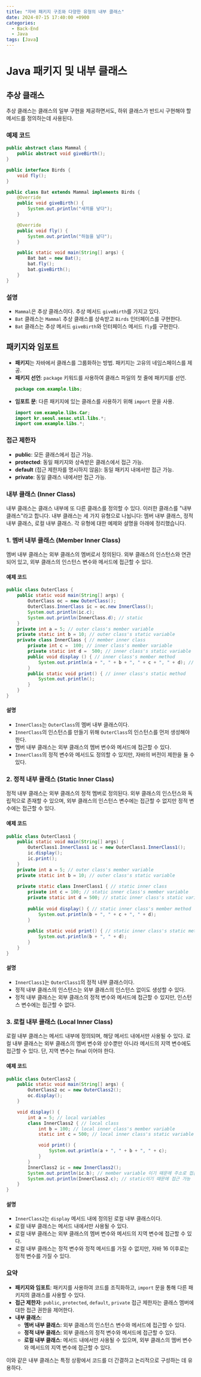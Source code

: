 ```yaml
---
title: "자바 패키지 구조와 다양한 유형의 내부 클래스"
date: 2024-07-15 17:40:00 +0900
categories:
  - Back-End
  - Java
tags: [Java]
---
```

# Java 패키지 및 내부 클래스

## 추상 클래스

추상 클래스는 클래스의 일부 구현을 제공하면서도, 하위 클래스가 반드시 구현해야 할 메서드를 정의하는데 사용된다.

### 예제 코드
```java
public abstract class Mammal {
    public abstract void giveBirth();
}

public interface Birds {
    void fly();
}

public class Bat extends Mammal implements Birds {
    @Override
    public void giveBirth() {
        System.out.println("새끼를 낳다");
    }

    @Override
    public void fly() {
        System.out.println("하늘을 날다");
    }

    public static void main(String[] args) {
        Bat bat = new Bat();
        bat.fly();
        bat.giveBirth();
    }
}
```

### 설명
- `Mammal`은 추상 클래스이다. 추상 메서드 `giveBirth`를 가지고 있다.
- `Bat` 클래스는 `Mammal` 추상 클래스를 상속받고 `Birds` 인터페이스를 구현한다.
- `Bat` 클래스는 추상 메서드 `giveBirth`와 인터페이스 메서드 `fly`를 구현한다.

## 패키지와 임포트

- **패키지**는 자바에서 클래스를 그룹화하는 방법. 패키지는 고유의 네임스페이스를 제공.
- **패키지 선언**: `package` 키워드를 사용하여 클래스 파일의 첫 줄에 패키지를 선언.
  ```java
  package com.example.libs;
  ```
- **임포트 문**: 다른 패키지에 있는 클래스를 사용하기 위해 `import` 문을 사용.
  ```java
  import com.example.libs.Car;
  import kr.seoul.sesac.util.libs.*;
  import com.example.libs.*;
  ```

### 접근 제한자

- **public**: 모든 클래스에서 접근 가능.
- **protected**: 동일 패키지와 상속받은 클래스에서 접근 가능.
- **default** (접근 제한자를 명시하지 않음): 동일 패키지 내에서만 접근 가능.
- **private**: 동일 클래스 내에서만 접근 가능.

### 내부 클래스 (Inner Class)

내부 클래스는 클래스 내부에 또 다른 클래스를 정의할 수 있다. 이러한 클래스를 "내부 클래스"라고 합니다. 내부 클래스는 세 가지 유형으로 나뉩니다: 멤버 내부 클래스, 정적 내부 클래스, 로컬 내부 클래스. 각 유형에 대한 예제와 설명을 아래에 정리했습니다.

### 1. 멤버 내부 클래스 (Member Inner Class)

멤버 내부 클래스는 외부 클래스의 멤버로서 정의된다. 외부 클래스의 인스턴스와 연관되어 있고, 외부 클래스의 인스턴스 변수와 메서드에 접근할 수 있다.

#### 예제 코드
```java
public class OuterClass {
    public static void main(String[] args) {
        OuterClass oc = new OuterClass();
        OuterClass.InnerClass ic = oc.new InnerClass();
        System.out.println(ic.c);
        System.out.println(InnerClass.d); // static
    }
    private int a = 5; // outer class's member variable
    private static int b = 10; // outer class's static variable
    private class InnerClass { // member inner class
        private int c =  100; // inner class's member variable
        private static int d =  500; // inner class's static variable
        public void display () { // inner class's member method
            System.out.println(a + ", " + b + ", " + c + ", " + d); // member는 static에 접근이 가능하다
        }
        public static void print() { // inner class's static method
            System.out.println();
        }
    }
}
```

#### 설명
- `InnerClass`는 `OuterClass`의 멤버 내부 클래스이다.
- `InnerClass`의 인스턴스를 만들기 위해 `OuterClass`의 인스턴스를 먼저 생성해야 한다.
- 멤버 내부 클래스는 외부 클래스의 멤버 변수와 메서드에 접근할 수 있다.
- `InnerClass`의 정적 변수와 메서드도 정의할 수 있지만, 자바의 버전이 제한을 둘 수 있다.

### 2. 정적 내부 클래스 (Static Inner Class)

정적 내부 클래스는 외부 클래스의 정적 멤버로 정의된다. 외부 클래스의 인스턴스와 독립적으로 존재할 수 있으며, 외부 클래스의 인스턴스 변수에는 접근할 수 없지만 정적 변수에는 접근할 수 있다.

#### 예제 코드
```java
public class OuterClass1 {
    public static void main(String[] args) {
        OuterClass1.InnerClass1 ic = new OuterClass1.InnerClass1();        
        ic.display();
        ic.print();
    }
    private int a = 5; // outer class's member variable
    private static int b = 10; // outer class's static variable
    
    private static class InnerClass1 { // static inner class
        private int c = 100; // static inner class's member variable
        private static int d = 500; // static inner class's static variable
        
        public void display() { // static inner class's member method
            System.out.println(b + ", " + c + ", " + d);
        }
        
        public static void print() { // static inner class's static method
            System.out.println(b + ", " + d);
        }
    }
}
```

#### 설명
- `InnerClass1`는 `OuterClass1`의 정적 내부 클래스이다.
- 정적 내부 클래스의 인스턴스는 외부 클래스의 인스턴스 없이도 생성할 수 있다.
- 정적 내부 클래스는 외부 클래스의 정적 변수와 메서드에 접근할 수 있지만, 인스턴스 변수에는 접근할 수 없다.

### 3. 로컬 내부 클래스 (Local Inner Class)

로컬 내부 클래스는 메서드 내부에 정의되며, 해당 메서드 내에서만 사용될 수 있다. 로컬 내부 클래스는 외부 클래스의 멤버 변수와 상수뿐만 아니라 메서드의 지역 변수에도 접근할 수 있다. 단, 지역 변수는 final 이어야 한다.

#### 예제 코드
```java
public class OuterClass2 {
    public static void main(String[] args) {
        OuterClass2 oc = new OuterClass2();
        oc.display();
    }

    void display() {
        int a = 5; // local variables
        class InnerClass2 { // local class
            int b = 100; // local inner class's member variable
            static int c = 500; // local inner class's static variable

            void print() {
                System.out.println(a + ", " + b + ", " + c);
            }
        }
        InnerClass2 ic = new InnerClass2();
        System.out.println(ic.b); // member variable 이기 때문에 주소로 접근
        System.out.println(InnerClass2.c); // static이기 때문에 접근 가능
    }
}
```

#### 설명
- `InnerClass2`는 `display` 메서드 내에 정의된 로컬 내부 클래스이다.
- 로컬 내부 클래스는 메서드 내에서만 사용될 수 있다.
- 로컬 내부 클래스는 외부 클래스의 멤버 변수와 메서드의 지역 변수에 접근할 수 있다.
- 로컬 내부 클래스는 정적 변수와 정적 메서드를 가질 수 없지만, 자바 16 이후로는 정적 변수를 가질 수 있다.

### 요약

- **패키지와 임포트**: 패키지를 사용하여 코드를 조직화하고, `import` 문을 통해 다른 패키지의 클래스를 사용할 수 있다.
- **접근 제한자**: `public`, `protected`, `default`, `private` 접근 제한자는 클래스 멤버에 대한 접근 권한을 제어한다.
- **내부 클래스**:
  - **멤버 내부 클래스**: 외부 클래스의 인스턴스 변수와 메서드에 접근할 수 있다.
  - **정적 내부 클래스**: 외부 클래스의 정적 변수와 메서드에 접근할 수 있다.
  - **로컬 내부 클래스**: 메서드 내에서만 사용될 수 있으며, 외부 클래스의 멤버 변수와 메서드의 지역 변수에 접근할 수 있다.

이와 같은 내부 클래스는 특정 상황에서 코드를 더 간결하고 논리적으로 구성하는 데 유용하다.

